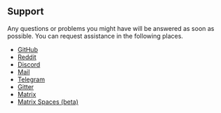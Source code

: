 ## Support

Any questions or problems you might have will be answered as soon as possible. 
You can request assistance in the following places. 

<ul class="actions">
    <li><a href="https://github.com/instantos" class="button special icon fa-github">GitHub</a></li>
    <li><a href="https://reddit.com/r/instantos" class="button special icon fa-reddit">Reddit</a></li>
    <li><a href="https://dsc.gg/instantos" class="button special icon fa-discord">Discord</a></li>
    <li><a href="mailto:instantos@paperbenni.xyz" class="button special icon fa-envelope">Mail</a></li>
    <li><a href="https://t.me/instantos" class="button special icon fa-telegram">Telegram</a></li>
    <li><a href="https://gitter.im/instantOS/community?source=orgpage" class="button special icon fa-gitter">Gitter</a></li>
    <li><a href="https://matrix.to/#/!oegFDcozfbMAMKyeIE:matrix.org?via=matrix.org&via=t2bot.io&via=tchncs.de" class="button special icon fa-comments">Matrix</a></li>    
    <li><a href="https://matrix.to/#/!smJyjPsHsYizSKvvaE:matrix.org?via=matrix.org" class="button special icon fa-comments">Matrix Spaces (beta)</a></li>    
</ul>

